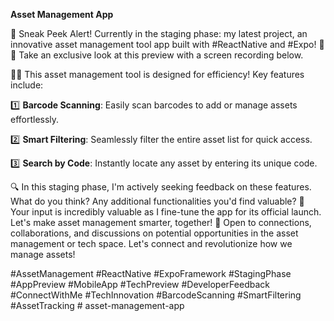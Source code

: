 **Asset Management App**

🚧 Sneak Peek Alert! Currently in the staging phase: my latest project, an innovative asset management tool app built with #ReactNative and #Expo! 🌟
📱 Take an exclusive look at this preview with a screen recording below.

👨‍💻 This asset management tool is designed for efficiency! Key features include:

1️⃣ **Barcode Scanning**: Easily scan barcodes to add or manage assets effortlessly.

2️⃣ **Smart Filtering**: Seamlessly filter the entire asset list for quick access.

3️⃣ **Search by Code**: Instantly locate any asset by entering its unique code.

🔍 In this staging phase, I'm actively seeking feedback on these features. What do you think? Any additional functionalities you'd find valuable?
💬 Your input is incredibly valuable as I fine-tune the app for its official launch. Let's make asset management smarter, together!
🤝 Open to connections, collaborations, and discussions on potential opportunities in the asset management or tech space. Let's connect and revolutionize how we manage assets!

#AssetManagement #ReactNative #ExpoFramework #StagingPhase #AppPreview #MobileApp #TechPreview #DeveloperFeedback #ConnectWithMe #TechInnovation #BarcodeScanning #SmartFiltering #AssetTracking
#   a s s e t - m a n a g e m e n t - a p p 
 
 
